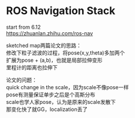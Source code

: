 ROS Navigation Stack
====================

start from 6.12  
https://zhuanlan.zhihu.com/ros-nav  

sketched map两篇论文的思路：  
    修改下粒子滤波的过程，将pose(x,y,theta)多加两个  
    扩展为pose + (a,b)，也就是局部拉伸变形  
    里程计的距离也拉伸下  

论文的问题：  
    quick change in the scale，因为scale不像pose一样  
    pose有测量保证单步之后是个高斯分布  
    scale也学人家pose，认为是原来的scale发散下  
    那变化快了就GG，localization丢了  